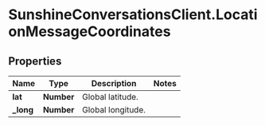 # SunshineConversationsClient.LocationMessageCoordinates

## Properties

Name | Type | Description | Notes
------------ | ------------- | ------------- | -------------
**lat** | **Number** | Global latitude. | 
**_long** | **Number** | Global longitude. | 


